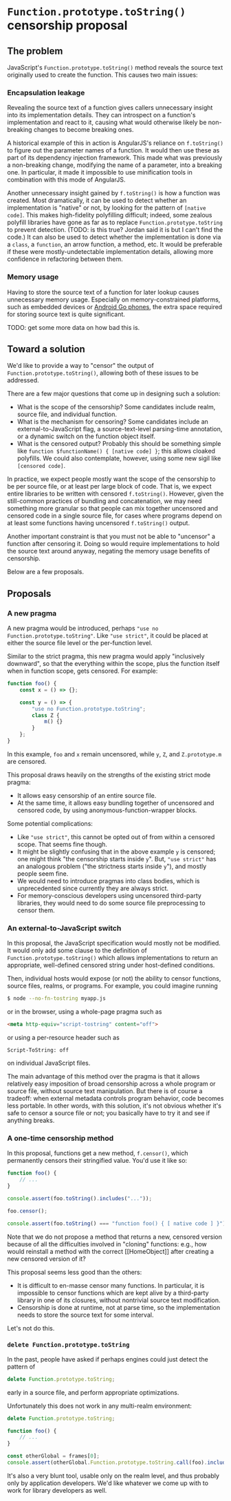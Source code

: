 # `Function.prototype.toString()` censorship proposal

## The problem

JavaScript's `Function.prototype.toString()` method reveals the source text originally used to create the function. This causes two main issues:

### Encapsulation leakage

Revealing the source text of a function gives callers unnecessary insight into its implementation details. They can introspect on a function's implementation and react to it, causing what would otherwise likely be non-breaking changes to become breaking ones.

A historical example of this in action is AngularJS's reliance on `f.toString()` to figure out the parameter names of a function. It would then use these as part of its dependency injection framework. This made what was previously a non-breaking change, modifying the name of a parameter, into a breaking one. In particular, it made it impossible to use minification tools in combination with this mode of AngularJS.

Another unnecessary insight gained by `f.toString()` is how a function was created. Most dramatically, it can be used to detect whether an implementation is "native" or not, by looking for the pattern of `[native code]`. This makes high-fidelity polyfilling difficult; indeed, some zealous polyfill libraries have gone as far as to replace `Function.prototype.toString` to prevent detection. (TODO: is this true? Jordan said it is but I can't find the code.) It can also be used to detect whether the implementation is done via a `class`, a `function`, an arrow function, a method, etc. It would be preferable if these were mostly-undetectable implementation details, allowing more confidence in refactoring between them.

### Memory usage

Having to store the source text of a function for later lookup causes unnecessary memory usage. Especially on memory-constrained platforms, such as embedded devices or [Android Go phones](https://docs.google.com/presentation/d/1snSOAvzlbHsBaH1nelwf2JQq4KYOd6eWWIIO3fOlajs/edit#slide=id.g26319d7823_6_247), the extra space required for storing source text is quite significant.

TODO: get some more data on how bad this is.

## Toward a solution

We'd like to provide a way to "censor" the output of `Function.prototype.toString()`, allowing both of these issues to be addressed.

There are a few major questions that come up in designing such a solution:

* What is the scope of the censorship? Some candidates include realm, source file, and individual function.
* What is the mechanism for censoring? Some candidates include an external-to-JavaScript flag, a source-text-level parsing-time annotation, or a dynamic switch on the function object itself.
* What is the censored output? Probably this should be something simple like `function $functionName() { [native code] }`; this allows cloaked polyfills. We could also contemplate, however, using some new sigil like `[censored code]`.

In practice, we expect people mostly want the scope of the censorship to be per source file, or at least per large block of code. That is, we expect entire libraries to be written with censored `f.toString()`. However, given the still-common practices of bundling and concatenation, we may need something more granular so that people can mix together uncensored and censored code in a single source file, for cases where programs depend on at least some functions having uncensored `f.toString()` output.

Another important constraint is that you must not be able to "uncensor" a function after censoring it. Doing so would require implementations to hold the source text around anyway, negating the memory usage benefits of censorship.

Below are a few proposals.

## Proposals

### A new pragma

A new pragma would be introduced, perhaps `"use no Function.prototype.toString"`. Like `"use strict"`, it could be placed at either the source file level or the per-function level.

Similar to the strict pragma, this new pragma would apply "inclusively downward", so that the everything within the scope, plus the function itself when in function scope, gets censored. For example:

```js
function foo() {
    const x = () => {};

    const y = () => {
        "use no Function.prototype.toString";
        class Z {
            m() {}
        }
    };
}
```

In this example, `foo` and `x` remain uncensored, while `y`, `Z`, and `Z.prototype.m` are censored.

This proposal draws heavily on the strengths of the existing strict mode pragma:

* It allows easy censorship of an entire source file.
* At the same time, it allows easy bundling together of uncensored and censored code, by using anonymous-function-wrapper blocks.

Some potential complications:

* Like `"use strict"`, this cannot be opted out of from within a censored scope. That seems fine though.
* It might be slightly confusing that in the above example `y` is censored; one might think "the censorship starts inside `y`". But, `"use strict"` has an analogous problem ("the strictness starts inside `y`"), and mostly people seem fine.
* We would need to introduce pragmas into class bodies, which is unprecedented since currently they are always strict.
* For memory-conscious developers using uncensored third-party libraries, they would need to do some source file preprocessing to censor them.

### An external-to-JavaScript switch

In this proposal, the JavaScript specification would mostly not be modified. It would only add some clause to the definition of `Function.prototype.toString()` which allows implementations to return an appropriate, well-defined censored string under host-defined conditions.

Then, individual hosts would expose (or not) the ability to censor functions, source files, realms, or programs. For example, you could imagine running

```bash
$ node --no-fn-tostring myapp.js
```

or in the browser, using a whole-page pragma such as

```html
<meta http-equiv="script-tostring" content="off">
```

or using a per-resource header such as

```
Script-ToString: off
```

on individual JavaScript files.

The main advantage of this method over the pragma is that it allows relatively easy imposition of broad censorship across a whole program or source file, without source text manipulation. But there is of course a tradeoff: when external metadata controls program behavior, code becomes less portable. In other words, with this solution, it's not obvious whether it's safe to censor a source file or not; you basically have to try it and see if anything breaks.

### A one-time censorship method

In this proposal, functions get a new method, `f.censor()`, which permanently censors their stringified value. You'd use it like so:

```js
function foo() {
    // ...
}

console.assert(foo.toString().includes("..."));

foo.censor();

console.assert(foo.toString() === "function foo() { [ native code ] }");
```

Note that we do not propose a method that returns a new, censored version because of all the difficulties involved in "cloning" functions: e.g., how would reinstall a method with the correct [[HomeObject]] after creating a new censored version of it?

This proposal seems less good than the others:

* It is difficult to en-masse censor many functions. In particular, it is impossible to censor functions which are kept alive by a third-party library in one of its closures, without nontrivial source text modification.
* Censorship is done at runtime, not at parse time, so the implementation needs to store the source text for some interval.

Let's not do this.

### `delete Function.prototype.toString`

In the past, people have asked if perhaps engines could just detect the pattern of

```js
delete Function.prototype.toString;
```

 early in a source file, and perform appropriate optimizations.

 Unfortunately this does not work in any multi-realm environment:

```js
delete Function.prototype.toString;

function foo() {
    // ...
}

const otherGlobal = frames[0];
console.assert(otherGlobal.Function.prototype.toString.call(foo).includes("..."));
```

It's also a very blunt tool, usable only on the realm level, and thus probably only by application developers. We'd like whatever we come up with to work for library developers as well.
